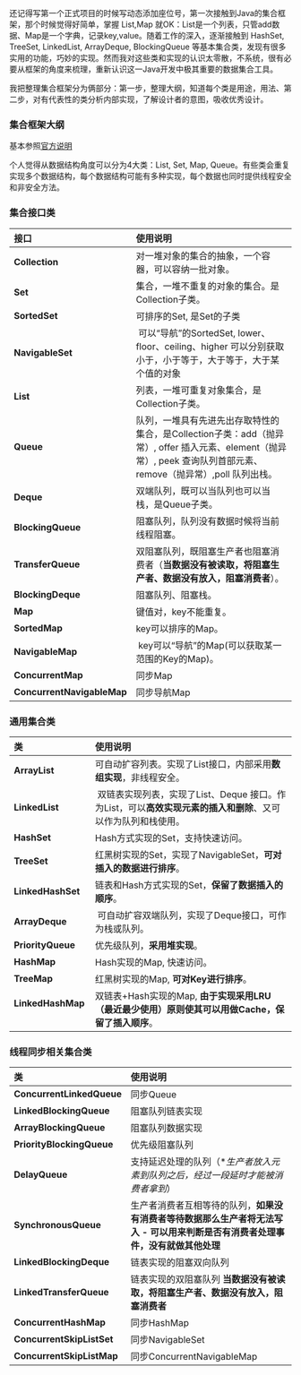 还记得写第一个正式项目的时候写动态添加座位号，第一次接触到Java的集合框架，那个时候觉得好简单，掌握 List,Map 就OK：List是一个列表，只管add数据、Map是一个字典，记录key,value。随着工作的深入，逐渐接触到 HashSet, TreeSet, LinkedList, ArrayDeque, BlockingQueue 等基本集合类，发现有很多实用的功能，巧妙的实现。然而我对这些类和实现的认识太零散，不系统，很有必要从框架的角度来梳理，重新认识这一Java开发中极其重要的数据集合工具。

我把整理集合框架分为俩部分：第一步，整理大纲，知道每个类是用途，用法、第二步，对有代表性的类分析内部实现，了解设计者的意图，吸收优秀设计。

### 集合框架大纲
基本参照[官方说明](https://docs.oracle.com/javase/8/docs/technotes/guides/collections/reference.html)

个人觉得从数据结构角度可以分为4大类：List, Set, Map, Queue。有些类会重复实现多个数据结构，每个数据结构可能有多种实现，每个数据也同时提供线程安全和非安全方法。

### 集合接口类

| 接口        | 使用说明 |
| :---------- |:-------------|
| **Collection**   |   对一堆对象的集合的抽象，一个容器，可以容纳一批对象。| 
| **Set**            | 集合，一堆不重复的对象的集合。是Collection子类。 |
| **SortedSet**      | 可排序的Set, 是Set的子类|
| **NavigableSet**   | 可以“导航”的SortedSet, lower、floor、ceiling、higher 可以分别获取 小于，小于等于，大于等于，大于某个值的对象 |
| **List**           | 列表，一堆可重复对象集合，是Collection子类。 |
| **Queue**          | 队列，一堆具有先进先出存取特性的集合，是Collection子类：add（抛异常）, offer 插入元素、element（抛异常）, peek 查询队列首部元素、remove（抛异常）,poll 队列出栈。 |
| **Deque**          | 双端队列，既可以当队列也可以当栈，是Queue子类。|
| **BlockingQueue**  | 阻塞队列，队列没有数据时候将当前线程阻塞。|
| **TransferQueue**  | 双阻塞队列，既阻塞生产者也阻塞消费者（**当数据没有被读取，将阻塞生产者、数据没有放入，阻塞消费者**）。|
| **BlockingDeque**  | 阻塞队列、阻塞栈。|
| **Map**            | 键值对，key不能重复。|
| **SortedMap**      | key可以排序的Map。|
| **NavigableMap**   | key可以“导航”的Map(可以获取某一范围的Key的Map)。|
| **ConcurrentMap**  | 同步Map |
| **ConcurrentNavigableMap** | 同步导航Map |

### 通用集合类

| 类          | 使用说明 |
| :---------- |:-------------|
| **ArrayList**      | 可自动扩容列表。实现了List接口，内部采用**数组实现**，非线程安全。|
| **LinkedList**     | 双链表实现列表，实现了List、Deque 接口。作为List，可以**高效实现元素的插入和删除**、又可以作为队列和栈使用。|
| **HashSet**        | Hash方式实现的Set，支持快速访问。|
| **TreeSet**        | 红黑树实现的Set，实现了NavigableSet，**可对插入的数据进行排序**。|
| **LinkedHashSet**  | 链表和Hash方式实现的Set，**保留了数据插入的顺序**。|
| **ArrayDeque**     | 可自动扩容双端队列，实现了Deque接口，可作为栈或队列。|
| **PriorityQueue**  | 优先级队列，**采用堆实现**。|
| **HashMap**        | Hash实现的Map, 快速访问。|
| **TreeMap**        | 红黑树实现的Map, **可对Key进行排序**。|
| **LinkedHashMap**  | 双链表+Hash实现的Map, **由于实现采用LRU（最近最少使用）原则使其可以用做Cache，保留了插入顺序**。|


### 线程同步相关集合类

| 类          | 使用说明 |
| :---------- |:-------------|
| **ConcurrentLinkedQueue** | 同步Queue |
| **LinkedBlockingQueue** | 阻塞队列链表实现 |
| **ArrayBlockingQueue** | 阻塞队列数据实现 |
| **PriorityBlockingQueue** | 优先级阻塞队列 |
| **DelayQueue** | 支持延迟处理的队列（**生产者放入元素到队列之后，经过一段延时才能被消费者拿到*） |
| **SynchronousQueue** | 生产者消费者互相等待的队列，**如果没有消费者等待数据那么生产者将无法写入 - 可以用来判断是否有消费者处理事件，没有就做其他处理** |
| **LinkedBlockingDeque** | 链表实现的阻塞双向队列 |
| **LinkedTransferQueue** | 链表实现的双阻塞队列 **当数据没有被读取，将阻塞生产者、数据没有放入，阻塞消费者** |
| **ConcurrentHashMap** | 同步HashMap |
| **ConcurrentSkipListSet** | 同步NavigableSet |
| **ConcurrentSkipListMap** | 同步ConcurrentNavigableMap |

